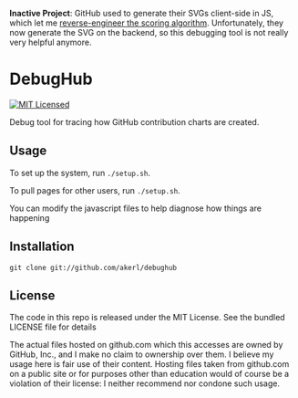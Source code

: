 **Inactive Project**: GitHub used to generate their SVGs client-side in JS, which let me [reverse-engineer the scoring algorithm](http://blog.akerl.org/2014/12/19/reverse-engineering-github-streaks/). Unfortunately, they now generate the SVG on the backend, so this debugging tool is not really very helpful anymore.

DebugHub
=========

[![MIT Licensed](http://img.shields.io/badge/license-MIT-green.svg?style=flat)](https://tldrlegal.com/license/mit-license)

Debug tool for tracing how GitHub contribution charts are created.

## Usage

To set up the system, run `./setup.sh`.

To pull pages for other users, run `./setup.sh`.

You can modify the javascript files to help diagnose how things are happening

## Installation

```
git clone git://github.com/akerl/debughub
```

## License

The code in this repo is released under the MIT License. See the bundled LICENSE file for details

The actual files hosted on github.com which this accesses are owned by GitHub, Inc., and I make no claim to ownership over them. I believe my usage here is fair use of their content. Hosting files taken from github.com on a public site or for purposes other than education would of course be a violation of their license: I neither recommend nor condone such usage.

